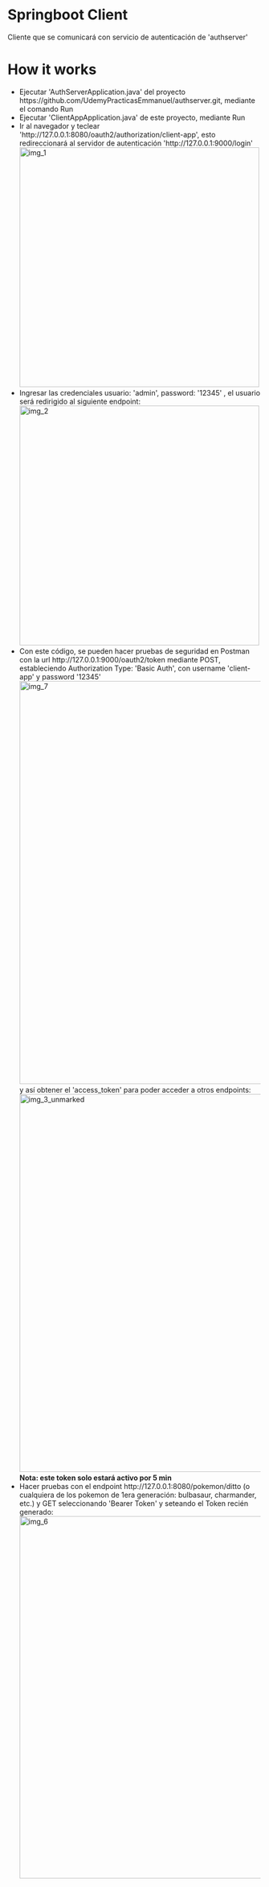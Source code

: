<h1>Springboot Client</h1>
<p>Cliente que se comunicará con servicio de autenticación de 'authserver'</p>
<h1>How it works</h1>
<ul>
  <li>Ejecutar 'AuthServerApplication.java' del proyecto https://github.com/UdemyPracticasEmmanuel/authserver.git, mediante el comando Run
  </li>
  <li>Ejecutar 'ClientAppApplication.java' de este proyecto, mediante Run</li>
  <li>Ir al navegador y teclear 'http://127.0.0.1:8080/oauth2/authorization/client-app', esto redireccionará al servidor de autenticación 'http://127.0.0.1:9000/login' <br>
  <img width="477" alt="img_1" src="https://github.com/UdemyPracticasEmmanuel/client-app/assets/170979954/68f9d1f0-57ce-42f2-9dac-254a04aeca70">
  </li>
  <li>Ingresar las credenciales usuario: 'admin', password: '12345' , el usuario será redirigido al siguiente endpoint: <br>
  <img width="477" alt="img_2" src="https://github.com/UdemyPracticasEmmanuel/client-app/assets/170979954/10555d4a-e63e-4319-8653-fcd0812f84f2">
  </li>
  <li>Con este código, se pueden hacer pruebas de seguridad en Postman con la url http://127.0.0.1:9000/oauth2/token mediante POST, estableciendo Authorization Type: 'Basic Auth', con username 'client-app' y password '12345' <br>
    <img width="802" alt="img_7" src="https://github.com/UdemyPracticasEmmanuel/client-app/assets/170979954/947c3009-7220-4f52-9d1b-7e3b167edc91"><br>
    y así obtener el 'access_token' para poder acceder a otros endpoints:<br>
  <img width="752" alt="img_3_unmarked" src="https://github.com/UdemyPracticasEmmanuel/client-app/assets/170979954/55737ddb-fb64-43d4-8b71-626ee9ca1aa8"><br>
    <b>Nota: este token solo estará activo por 5 min</b>
  </li>
  <li>
    Hacer pruebas con el endpoint http://127.0.0.1:8080/pokemon/ditto (o cualquiera de los pokemon de 1era generación: bulbasaur, charmander, etc.) y GET seleccionando 'Bearer Token' y seteando el Token recién generado:<br>
    <img width="721" alt="img_6" src="https://github.com/UdemyPracticasEmmanuel/client-app/assets/170979954/5e244b4d-9f09-4c3e-96c3-544d2d747d45">

  </li>
</ul>
